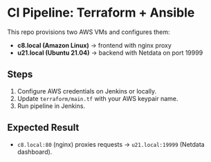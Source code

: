 # CI Pipeline: Terraform + Ansible

This repo provisions two AWS VMs and configures them:
- **c8.local (Amazon Linux)** → frontend with nginx proxy
- **u21.local (Ubuntu 21.04)** → backend with Netdata on port 19999

## Steps

1. Configure AWS credentials on Jenkins or locally.
2. Update `terraform/main.tf` with your AWS keypair name.
3. Run pipeline in Jenkins.

## Expected Result
- `c8.local:80` (nginx) proxies requests → `u21.local:19999` (Netdata dashboard).
